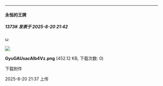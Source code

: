 ﻿
*****

####  永恒的王牌  
##### 1373#       发表于 2025-8-20 21:42

ω

<img src="https://img.stage1st.com/forum/202508/20/213724ud7v766bihass6sa.png" referrerpolicy="no-referrer">

<strong>GyuGAUsacAIb4Vz.png</strong> (452.12 KB, 下载次数: 0)

下载附件

2025-8-20 21:37 上传

